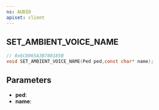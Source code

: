 ```yaml
---
ns: AUDIO
apiset: client
---
```

## SET_AMBIENT_VOICE_NAME

```c
// 0x6C8065A3B780185B
void SET_AMBIENT_VOICE_NAME(Ped ped,const char* name);
```


## Parameters
* **ped**:
* **name**: